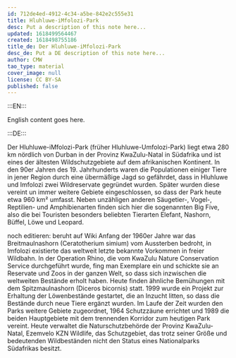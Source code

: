```yaml
---
id: 712de4ed-4912-4c34-a5be-842e2c555e31
title: Hluhluwe-iMfolozi-Park
desc: Put a description of this note here...
updated: 1618499564467
created: 1618498755186
title_de: Der Hluhluwe-iMfolozi-Park
desc_de: Put a DE description of this note here...
author: CMW
tao_type: material
cover_image: null
license: CC BY-SA
published: false
---
```


:::EN:::

English content goes here.

:::DE:::

Der Hluhluwe-iMfolozi-Park (früher Hluhluwe-Umfolozi-Park) liegt etwa 280 km nördlich von Durban in der Provinz KwaZulu-Natal in Südafrika und ist eines der ältesten Wildschutzgebiete auf dem afrikanischen Kontinent. In den 90er Jahren des 19. Jahrhunderts waren die Populationen einiger Tiere in jener Region durch eine übermäßige Jagd so gefährdet, dass in Hluhluwe und Imfolozi zwei Wildreservate gegründet wurden. Später wurden diese vereint un immer weitere Gebiete eingeschlossen, so dass der Park heute etwa 960 km² umfasst. Neben unzähligen anderen Säugetier-, Vogel-, Reptilien- und Amphibienarten finden sich hier die sogenannten Big Five, also die bei Touristen besonders beliebten Tierarten Elefant, Nashorn, Büffel, Löwe und Leopard.

noch editieren: beruht auf Wiki
Anfang der 1960er Jahre war das Breitmaulnashorn (Ceratotherium simium) vom Aussterben bedroht, in Imfolozi existierte das weltweit letzte bekannte Vorkommen in freier Wildbahn. In der Operation Rhino, die vom KwaZulu Nature Conservation Service durchgeführt wurde, fing man Exemplare ein und schickte sie an Reservate und Zoos in der ganzen Welt, so dass sich inzwischen die weltweiten Bestände erholt haben. Heute finden ähnliche Bemühungen mit dem Spitzmaulnashorn (Diceros bicornis) statt. 1999 wurde ein Projekt zur Erhaltung der Löwenbestände gestartet, die an Inzucht litten, so dass die Bestände durch neue Tiere ergänzt wurden.
Im Laufe der Zeit wurden den Parks weitere Gebiete zugeordnet, 1964 Schutzzäune errichtet und 1989 die beiden Hauptgebiete mit dem trennenden Korridor zum heutigen Park vereint. Heute verwaltet die Naturschutzbehörde der Provinz KwaZulu-Natal, Ezemvelo KZN Wildlife, das Schutzgebiet, das trotz seiner Größe und bedeutenden Wildbeständen nicht den Status eines Nationalparks Südafrikas besitzt.
